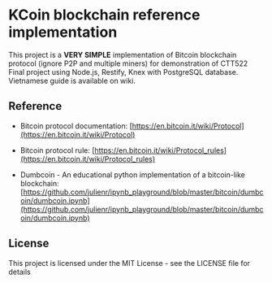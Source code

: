# KCoin blockchain reference implementation

This project is a **VERY SIMPLE** implementation of Bitcoin blockchain protocol (ignore P2P and multiple miners) for demonstration of CTT522 Final project using Node.js, Restify, Knex with PostgreSQL database. Vietnamese guide is available on wiki.

## Reference

* Bitcoin protocol documentation: [https://en.bitcoin.it/wiki/Protocol](https://en.bitcoin.it/wiki/Protocol)

* Bitcoin protocol rule: [https://en.bitcoin.it/wiki/Protocol_rules](https://en.bitcoin.it/wiki/Protocol_rules)

* Dumbcoin - An educational python implementation of a bitcoin-like blockchain: [https://github.com/julienr/ipynb_playground/blob/master/bitcoin/dumbcoin/dumbcoin.ipynb](https://github.com/julienr/ipynb_playground/blob/master/bitcoin/dumbcoin/dumbcoin.ipynb)

## License

This project is licensed under the MIT License - see the LICENSE file for details
